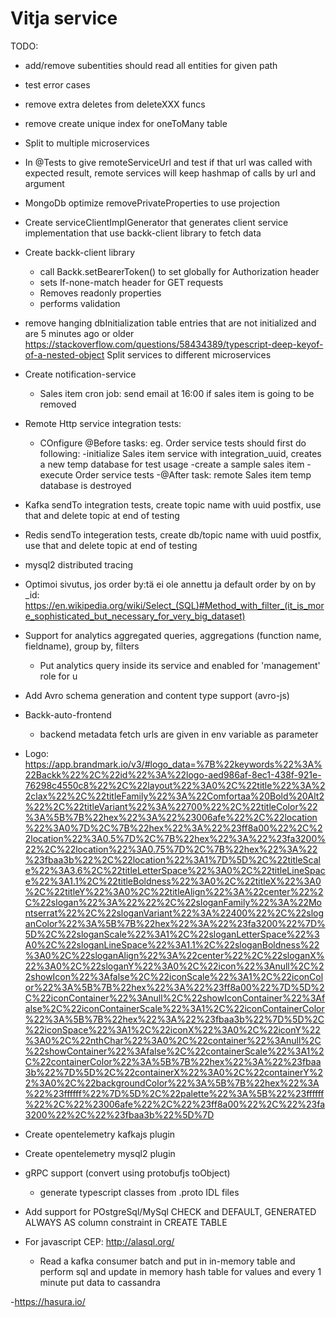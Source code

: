 # Vitja service

TODO:
- add/remove subentities should read all entities for given path
- test error cases
- remove extra deletes from deleteXXX funcs
- remove create unique index for oneToMany table
- Split to multiple microservices

- In @Tests to give remoteServiceUrl and test if that url was called with expected result, 
  remote services will keep hashmap of calls by url and argument
- MongoDb optimize removePrivateProperties to use projection
- Create serviceClientImplGenerator that generates client service implementation that use backk-client library
  to fetch data
- Create backk-client library
  - call Backk.setBearerToken() to set globally for Authorization header
  - sets If-none-match header for GET requests
  - Removes readonly properties
  - performs validation


- remove hanging dbInitialization table entries that are not initialized and are 5 minutes ago or older
https://stackoverflow.com/questions/58434389/typescript-deep-keyof-of-a-nested-object
Split services to different microservices
- Create notification-service
    - Sales item cron job: send email at 16:00 if sales item is going to be removed
- Remote Http service integration tests:
  - COnfigure @Before tasks: eg. Order service tests should first do following:
    -initialize Sales item service with integration_uuid, creates a new temp database for test usage
    -create a sample sales item
    -execute Order service tests
    -@After task: remote Sales item temp database is destroyed
- Kafka sendTo integration tests, create topic name with uuid postfix, use that and delete topic at end of testing
- Redis sendTo integeration tests, create db/topic name with uuid postfix, use that and delete topic at end of testing
- mysql2 distributed tracing
- Optimoi sivutus, jos order by:tä ei ole annettu ja default order by on by _id:
    https://en.wikipedia.org/wiki/Select_(SQL)#Method_with_filter_(it_is_more_sophisticated_but_necessary_for_very_big_dataset)
- Support for analytics aggregated queries, aggregations (function name, fieldname), group by, filters
    - Put analytics query inside its service and enabled for 'management' role for u
- Add Avro schema generation and content type support (avro-js)

- Backk-auto-frontend
  - backend metadata fetch urls are given in env variable as parameter
  
- Logo: https://app.brandmark.io/v3/#logo_data=%7B%22keywords%22%3A%22Backk%22%2C%22id%22%3A%22logo-aed986af-8ec1-438f-921e-76298c4550c8%22%2C%22layout%22%3A0%2C%22title%22%3A%22clax%22%2C%22titleFamily%22%3A%22Comfortaa%20Bold%20Alt2%22%2C%22titleVariant%22%3A%22700%22%2C%22titleColor%22%3A%5B%7B%22hex%22%3A%22%23006afe%22%2C%22location%22%3A0%7D%2C%7B%22hex%22%3A%22%23ff8a00%22%2C%22location%22%3A0.5%7D%2C%7B%22hex%22%3A%22%23fa3200%22%2C%22location%22%3A0.75%7D%2C%7B%22hex%22%3A%22%23fbaa3b%22%2C%22location%22%3A1%7D%5D%2C%22titleScale%22%3A3.6%2C%22titleLetterSpace%22%3A0%2C%22titleLineSpace%22%3A1.1%2C%22titleBoldness%22%3A0%2C%22titleX%22%3A0%2C%22titleY%22%3A0%2C%22titleAlign%22%3A%22center%22%2C%22slogan%22%3A%22%22%2C%22sloganFamily%22%3A%22Montserrat%22%2C%22sloganVariant%22%3A%22400%22%2C%22sloganColor%22%3A%5B%7B%22hex%22%3A%22%23fa3200%22%7D%5D%2C%22sloganScale%22%3A1%2C%22sloganLetterSpace%22%3A0%2C%22sloganLineSpace%22%3A1.1%2C%22sloganBoldness%22%3A0%2C%22sloganAlign%22%3A%22center%22%2C%22sloganX%22%3A0%2C%22sloganY%22%3A0%2C%22icon%22%3Anull%2C%22showIcon%22%3Afalse%2C%22iconScale%22%3A1%2C%22iconColor%22%3A%5B%7B%22hex%22%3A%22%23ff8a00%22%7D%5D%2C%22iconContainer%22%3Anull%2C%22showIconContainer%22%3Afalse%2C%22iconContainerScale%22%3A1%2C%22iconContainerColor%22%3A%5B%7B%22hex%22%3A%22%23fbaa3b%22%7D%5D%2C%22iconSpace%22%3A1%2C%22iconX%22%3A0%2C%22iconY%22%3A0%2C%22nthChar%22%3A0%2C%22container%22%3Anull%2C%22showContainer%22%3Afalse%2C%22containerScale%22%3A1%2C%22containerColor%22%3A%5B%7B%22hex%22%3A%22%23fbaa3b%22%7D%5D%2C%22containerX%22%3A0%2C%22containerY%22%3A0%2C%22backgroundColor%22%3A%5B%7B%22hex%22%3A%22%23ffffff%22%7D%5D%2C%22palette%22%3A%5B%22%23ffffff%22%2C%22%23006afe%22%2C%22%23ff8a00%22%2C%22%23fa3200%22%2C%22%23fbaa3b%22%5D%7D
- Create opentelemetry kafkajs plugin
- Create opentelemetry mysql2 plugin
- gRPC support (convert using protobufjs toObject)
  - generate typescript classes from .proto IDL files
- Add support for POstgreSql/MySql CHECK and DEFAULT, GENERATED ALWAYS AS column constraint in CREATE TABLE
- For javascript CEP: http://alasql.org/
  - Read a kafka consumer batch and put in in-memory table and perform sql and
    update in memory hash table for values and every 1 minute put data to cassandra
    
-https://hasura.io/
